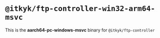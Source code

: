 # `@itkyk/ftp-controller-win32-arm64-msvc`

This is the **aarch64-pc-windows-msvc** binary for `@itkyk/ftp-controller`

